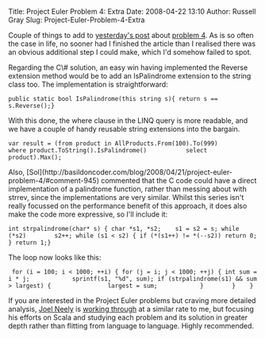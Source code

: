 Title: Project Euler Problem 4: Extra
Date: 2008-04-22 13:10
Author: Russell Gray
Slug: Project-Euler-Problem-4-Extra

Couple of things to add to [yesterday's
post]({filename}/Project-Euler-Problem-4.md)
about [problem
4](http://projecteuler.net/index.php?section=problems&id=4). As is so
often the case in life, no sooner had I finished the article than I
realised there was an obvious additional step I could make, which I'd
somehow failed to spot.

<p>
Regarding the C\# solution, an easy win having implemented the Reverse
extension method would be to add an IsPalindrome extension to the string
class too. The implementation is straightforward:

    public static bool IsPalindrome(this string s){ return s == s.Reverse();}

<p>
With this done, the where clause in the LINQ query is more readable, and
we have a couple of handy reusable string extensions into the bargain.

    var result = (from product in AllProducts.From(100).To(999)           where product.ToString().IsPalindrome()           select product).Max();

<p>
Also,
[Sol](http://basildoncoder.com/blog/2008/04/21/project-euler-problem-4/#comment-945)
commented that the C code could have a direct implementation of a
palindrome function, rather than messing about with strrev, since the
implementations are very similar. Whilst this series isn't really
focussed on the performance benefit of this approach, it does also make
the code more expressive, so I'll include it:

    int strpalindrome(char* s) { char *s1, *s2;    s1 = s2 = s; while (*s2)        s2++; while (s1 < s2) { if (*(s1++) != *(--s2)) return 0;    } return 1;}

<p>
The loop now looks like this:

     for (i = 100; i < 1000; ++i) { for (j = i; j < 1000; ++j) { int sum = i * j;            sprintf(s1, "%d", sum); if (strpalindrome(s1) && sum > largest) {                largest = sum;            }        }    }

If you are interested in the Project Euler problems but craving more
detailed analysis, [Joel Neely](http://joelneely.wordpress.com/) is
[working
through](http://joelneely.wordpress.com/category/project-euler/) at a
similar rate to me, but focusing his efforts on Scala and studying each
problem and its solution in greater depth rather than flitting from
language to language. Highly recommended.
